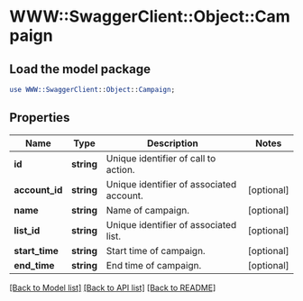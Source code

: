 # WWW::SwaggerClient::Object::Campaign

## Load the model package
```perl
use WWW::SwaggerClient::Object::Campaign;
```

## Properties
Name | Type | Description | Notes
------------ | ------------- | ------------- | -------------
**id** | **string** | Unique identifier of call to action. | 
**account_id** | **string** | Unique identifier of associated account. | [optional] 
**name** | **string** | Name of campaign. | [optional] 
**list_id** | **string** | Unique identifier of associated list. | [optional] 
**start_time** | **string** | Start time of campaign. | [optional] 
**end_time** | **string** | End time of campaign. | [optional] 

[[Back to Model list]](../README.md#documentation-for-models) [[Back to API list]](../README.md#documentation-for-api-endpoints) [[Back to README]](../README.md)


